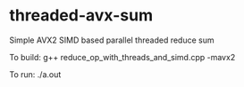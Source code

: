 # threaded-avx-sum
Simple AVX2 SIMD based parallel threaded reduce sum

To build:
g++ reduce_op_with_threads_and_simd.cpp -mavx2

To run:
./a.out <array-size>
